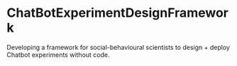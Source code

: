# ChatBotExperimentDesignFramework
Developing a framework for social-behavioural scientists to design + deploy Chatbot experiments without code.
